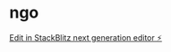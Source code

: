 # ngo

[Edit in StackBlitz next generation editor ⚡️](https://stackblitz.com/~/github.com/taukirsheikh/ngo)